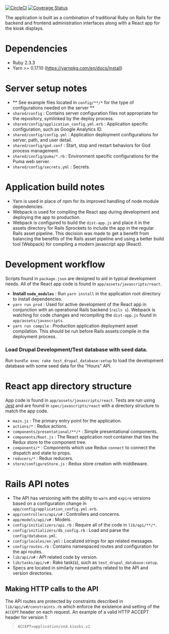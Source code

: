 [![CircleCI](https://circleci.com/gh/osulp/kiosks.svg?style=svg)](https://circleci.com/gh/osulp/kiosks)
[![Coverage Status](https://coveralls.io/repos/github/osulp/kiosks/badge.svg?branch=master)](https://coveralls.io/github/osulp/kiosks?branch=master)

The application is built as a combination of traditional Ruby on Rails for the backend and frontend administration interfaces along with a React app for the kiosk displays.

# Dependencies
- Ruby 2.3.3
- Yarn >= 0.17.10 (https://yarnpkg.com/en/docs/install)

# Server setup notes
- ** See example files located in `config/**/*` for the type of configurations needed on the server **
- `shared/config` : Contains server configuration files not appropriate for the repository, symlinked by the deploy process.
- `shared/config/application_config.yml.erb` : Application specific configuration, such as Google Analytics ID.
- `shared/config/config.yml` : Application deployment configurations for server, path, and user detail.
- `shared/config/god.conf` : Start, stop and restart behaviors for God process management.
- `shared/config/puma/*.rb` : Environment specific configurations for the Puma web server.
- `shared/config/secrets.yml` : Secrets.

# Application build notes
- Yarn is used in place of npm for its improved handling of node module dependencies. 
- Webpack is used for compiling the React app during development and deploying the app to production. 
- Webpack is configured to build the `dist-app.js` and place it in the assets directory for Rails Sprockets to include the app in the regular Rails asset pipeline. This decision was made to get a benefit from balancing the benefits of the Rails asset pipeline and using a better build tool (Webpack) for compiling a modern javascript app (React).

# Development workflow
Scripts found in `package.json` are designed to aid in typical development needs. All of the React app code is found in `app/assets/javascripts/react`. 
- **Install `node_modules`** : Run `yarn install` in the application root directory to install dependencies.
- `yarn run prod` : Used for active development of the React app in conjunction with an operational Rails backend (`rails s`). Webpack is watching for code changes and recompiling the `dist-app.js` found in `app/assets/javascripts`.
- `yarn run compile` : Production application deployment asset compilation. This should be run before Rails assets:compile in the deployment process.
### Load Drupal Development/Test database with seed data.
Run `bundle exec rake test_drupal_database:setup` to load the development database with some seed data for the "Hours" API.

# React app directory structure
App code is found in `app/assets/javascripts/react`.
Tests are run using [Jest](https://facebook.github.io/jest/) and are found in `spec/javascripts/react` with a directory
structure to match the app code.

- `main.js` : The primary entry point for the application.
- `actions/*` : Redux actions.
- `components/presentational/**/*` : Simple presentational components.
- `components/Root.js` : The React application root container that ties the Redux store to the component tree.
- `components/*` : Components which use Redux `connect` to connect the dispatch and state to props.
- `reducers/*` : Redux reducers.
- `store/configureStore.js` : Redux store creation with middleware.

# Rails API notes
- The API has versioning with the ability to `warn` and `expire` versions based on a configuration change in `app/config/application_config.yml.erb`.
- `app/controllers/api/v#` : Controllers and concerns.
- `app/models/api/v#` : Models.
- `config/initializers/api.rb` : Require all of the code in `lib/api/**/*`.
- `config/initializers/db_config.rb` : Load and parse the `config/database.yml`.
- `config/locales/en.yml` : Localized strings for api related messages.
- `config/routes.rb` : Contains namespaced routes and configuration for the api routes.
- `lib/api/v#` : API related code by version.
- `lib/tasks/api/v#` : Rake task(s), such as `test_drupal_database:setup`.
- Specs are located in similarly named paths related to the API and version directories.

## Making HTTP calls to the API
The API routes are protected by constraints described in `lib/api/v#/constraints.rb` which enforce the existence and setting
of the `ACCEPT` header on each request. An example of a valid HTTP ACCEPT header for version 1:
> `ACCEPT=application/vnd.kiosks.v1`
